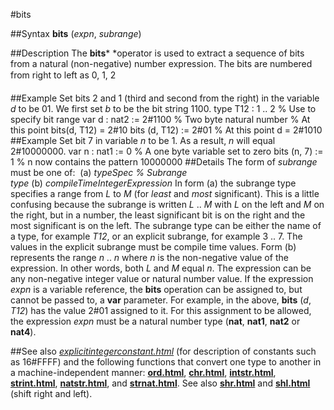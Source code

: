 
#bits

##Syntax
**bits** (*expn*, *subrange*)

##Description
The **bits*** *operator is used to extract a sequence of bits from a natural (non-negative) number expression. The bits are numbered from right to left as 0, 1, 2 

##Example
Set bits 2 and 1 (third and second from the right) in the variable *d* to be 01. We first set *b* to be the bit string 1100.
        type T12 : 1 .. 2           % Use to specify bit range
        var d : nat2 := 2#1100      % Two byte natural number
        % At this point bits(d, T12) = 2#10
        bits (d, T12) := 2#01
        % At this point d = 2#1010
##Example
Set bit 7 in variable *n* to be 1. As a result, *n* will equal 2#10000000.
        var n : nat1 := 0       % A one byte variable set to zero
        bits (n, 7) := 1        % n now contains the pattern 10000000
##Details
The form of *subrange* must be one of:
 (a) *typeSpec* *% Subrange type* (b) *compileTimeIntegerExpression*
In form (a) the subrange type specifies a range from *L* to *M* (for *least* and *most* significant). This is a little confusing because the subrange is written *L* .. *M* with *L* on the left and *M* on the right, but in a number, the least significant bit is on the right and the most significant is on the left. The subrange type can be either the name of a type, for example *T12*, or an explicit subrange, for example 3 .. 7. The values in the explicit subrange must be compile time values.
Form (b) represents the range *n* .. *n* where *n* is the non-negative value of the expression. In other words, both *L* and *M* equal *n*. The expression can be any non-negative integer value or natural number value.
If the expression *expn* is a variable reference, the **bits** operation can be assigned to, but cannot be passed to, a **var** parameter. For example, in the above, **bits** (*d*, *T12*) has the value 2#01 assigned to it. For this assignment to be allowed, the expression *expn* must be a natural number type (**nat**, **nat1**, **nat2** or **nat4**).

##See also
*[explicitintegerconstant.html](explicitIntegerConstant)* (for description of constants such as 16#FFFF) and the following functions that convert one type to another in a machine-independent manner: **[ord.html](ord)**, **[chr.html](chr)**, **[intstr.html](intstr)**, **[strint.html](strint)**, **[natstr.html](natstr)**, and **[strnat.html](strnat)**. See also **[shr.html](shr)** and **[shl.html](shl)** (shift right and left).
